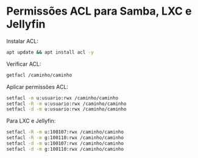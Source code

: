 # Permissões ACL para Samba, LXC e Jellyfin

Instalar ACL:

```bash
apt update && apt install acl -y
```

Verificar ACL:

```bash
getfacl /caminho/caminho
```

Aplicar permissões ACL:

```bash
setfacl -m u:usuario:rwx /caminho/caminho
setfacl -R -m u:usuario:rwx /caminho/caminho
setfacl -d -m u:usuario:rwx /caminho/caminho
```

Para LXC e Jellyfin:

```bash
setfacl -R -m u:100107:rwx /caminho/caminho
setfacl -R -m g:100110:rwx /caminho/caminho
setfacl -d -m u:100107:rwx /caminho/caminho
setfacl -d -m g:100110:rwx /caminho/caminho
```